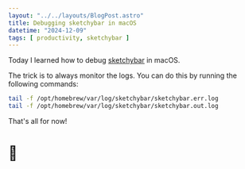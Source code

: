 ```yaml
---
layout: "../../layouts/BlogPost.astro"
title: Debugging sketchybar in macOS
datetime: "2024-12-09"
tags: [ productivity, sketchybar ]
---
```


Today I learned how to debug [sketchybar](https://github.com/FelixKratz/SketchyBar) in macOS.

The trick is to always monitor the logs. You can do this by running the following commands:
```bash
tail -f /opt/homebrew/var/log/sketchybar/sketchybar.err.log
tail -f /opt/homebrew/var/log/sketchybar/sketchybar.out.log
```

That's all for now!

# 🍫
